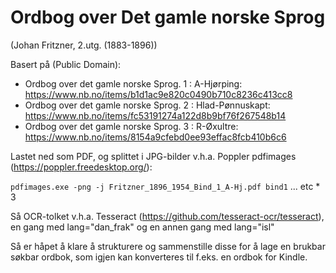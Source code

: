 
# Ordbog over Det gamle norske Sprog

(Johan Fritzner, 2.utg. (1883-1896))

Basert på (Public Domain):
- Ordbog over det gamle norske Sprog. 1 : A-Hjørping: https://www.nb.no/items/b1d1ac9e820c0490b710c8236c413cc8
- Ordbog over det gamle norske Sprog. 2 : Hlad-Pønnuskapt: https://www.nb.no/items/fc53191274a122d8b9bf76f267548b14
- Ordbog over det gamle norske Sprog. 3 : R-Øxultre: https://www.nb.no/items/8154a9cfebd0ee93effac8fcb410b6c6

Lastet ned som PDF, og splittet i JPG-bilder v.h.a. Poppler pdfimages (https://poppler.freedesktop.org/):

```pdfimages.exe -png -j Fritzner_1896_1954_Bind_1_A-Hj.pdf bind1``` ... etc * 3

Så OCR-tolket v.h.a. Tesseract (https://github.com/tesseract-ocr/tesseract), en gang med lang="dan_frak" og en annen gang med lang="isl"

Så er håpet å klare å strukturere og sammenstille disse for å lage en brukbar søkbar ordbok, som igjen kan konverteres til f.eks. en ordbok for Kindle.






